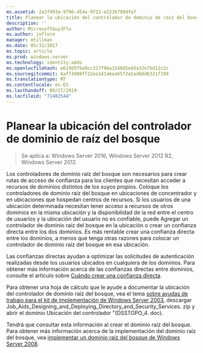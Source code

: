 ```yaml
---
ms.assetid: 2a2f493a-9796-454a-9721-e223b799dfa7
title: Planear la ubicación del controlador de dominio de raíz del bosque
description: ''
author: MicrosoftGuyJFlo
ms.author: joflore
manager: mtillman
ms.date: 05/31/2017
ms.topic: article
ms.prod: windows-server
ms.technology: identity-adds
ms.openlocfilehash: e619d5f5e9cc317f9ba1548d5ed3a32e7bd12c2c
ms.sourcegitcommit: 6aff3d88ff22ea141a6ea6572a5ad8dd6321f199
ms.translationtype: MT
ms.contentlocale: es-ES
ms.lasthandoff: 09/27/2019
ms.locfileid: "71402544"
---
```

# <a name="planning-forest-root-domain-controller-placement"></a>Planear la ubicación del controlador de dominio de raíz del bosque

>Se aplica a: Windows Server 2016, Windows Server 2012 R2, Windows Server 2012

Los controladores de dominio raíz del bosque son necesarios para crear rutas de acceso de confianza para los clientes que necesitan acceder a recursos de dominios distintos de los suyos propios. Coloque los controladores de dominio raíz del bosque en ubicaciones de concentrador y en ubicaciones que hospedan centros de recursos. Si los usuarios de una ubicación determinada necesitan tener acceso a recursos de otros dominios en la misma ubicación y la disponibilidad de la red entre el centro de usuarios y la ubicación del usuario no es confiable, puede Agregar un controlador de dominio raíz del bosque en la ubicación o crear un confianza directa entre los dos dominios. Es más rentable crear una confianza directa entre los dominios, a menos que tenga otras razones para colocar un controlador de dominio raíz del bosque en esa ubicación.  
  
Las confianzas directas ayudan a optimizar las solicitudes de autenticación realizadas desde los usuarios ubicados en cualquiera de los dominios. Para obtener más información acerca de las confianzas directas entre dominios, consulte el artículo sobre [Cuándo crear una confianza directa](https://go.microsoft.com/fwlink/?LinkId=107061).  
  
Para obtener una hoja de cálculo que le ayude a documentar la ubicación del controlador de dominio raíz del bosque, vea el tema [sobre ayudas de trabajo para el kit de implementación de Windows Server 2003](https://go.microsoft.com/fwlink/?LinkID=102558), descargar Job_Aids_Designing_and_Deploying_Directory_and_Security_Services. zip y abrir el dominio Ubicación del controlador "(DSSTOPO_4. doc).  
  
Tendrá que consultar esta información al crear el dominio raíz del bosque. Para obtener más información acerca de la implementación del dominio raíz del bosque, vea [implementar un dominio raíz del bosque de Windows Server 2008](https://technet.microsoft.com/library/cc731174.aspx).  
